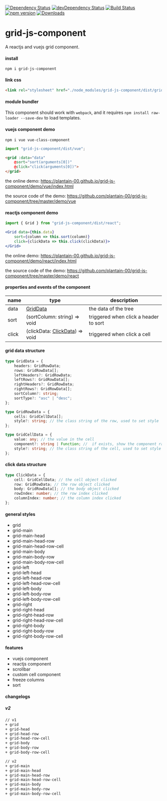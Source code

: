 [![Dependency Status](https://david-dm.org/plantain-00/grid-js-component.svg)](https://david-dm.org/plantain-00/grid-js-component)
[![devDependency Status](https://david-dm.org/plantain-00/grid-js-component/dev-status.svg)](https://david-dm.org/plantain-00/grid-js-component#info=devDependencies)
[![Build Status](https://travis-ci.org/plantain-00/grid-js-component.svg?branch=master)](https://travis-ci.org/plantain-00/grid-js-component)
[![npm version](https://badge.fury.io/js/grid-js-component.svg)](https://badge.fury.io/js/grid-js-component)
[![Downloads](https://img.shields.io/npm/dm/grid-js-component.svg)](https://www.npmjs.com/package/grid-js-component)

# grid-js-component
A reactjs and vuejs grid component.

#### install

`npm i grid-js-component`

#### link css

```html
<link rel="stylesheet" href="./node_modules/grid-js-component/dist/grid.min.css" />
```

#### module bundler

This component should work with `webpack`, and it requires `npm install raw-loader --save-dev` to load templates.

#### vuejs component demo

`npm i vue vue-class-component`

```ts
import "grid-js-component/dist/vue";
```

```html
<grid :data="data"
    @sort="sort(arguments[0])"
    @click="click(arguments[0])">
</grid>
```

the online demo: https://plantain-00.github.io/grid-js-component/demo/vue/index.html

the source code of the demo: https://github.com/plantain-00/grid-js-component/tree/master/demo/vue

#### reactjs component demo

```ts
import { Grid } from "grid-js-component/dist/react";
```

```jsx
<Grid data={this.data}
    sort={column => this.sort(column)}
    click={clickData => this.click(clickData)}>
</Grid>
```

the online demo: https://plantain-00.github.io/grid-js-component/demo/react/index.html

the source code of the demo: https://github.com/plantain-00/grid-js-component/tree/master/demo/react

#### properties and events of the component

name | type | description
--- | --- | ---
data | [GridData](#grid-data-structure) | the data of the tree
sort | (sortColumn: string) => void | triggered when click a header to sort
click | (clickData: [ClickData](#click-data-structure)) => void | triggered when click a cell

#### grid data structure

```ts
type GridData = {
    headers: GridRowData;
    rows: GridRowData[];
    leftHeaders?: GridRowData;
    leftRows?: GridRowData[];
    rightHeaders?: GridRowData;
    rightRows?: GridRowData[];
    sortColumn?: string;
    sortType?: "asc" | "desc";
};

type GridRowData = {
    cells: GridCellData[];
    style?: string; // the class string of the row, used to set style
};

type GridCellData = {
    value: any; // the value in the cell
    component?: string | Function; //  if exists, show the component rather than the value in the cell
    style?: string; // the class string of the cell, used to set style
};
```

#### click data structure

```ts
type ClickData = {
    cell: GridCellData; // the cell object clicked
    row: GridRowData; // the row object clicked
    body: GridRowData[]; // the body object clicked
    rowIndex: number; // the row index clicked
    columnIndex: number; // the column index clicked
};
```

#### general styles

+ grid
+ grid-main
+ grid-main-head
+ grid-main-head-row
+ grid-main-head-row-cell
+ grid-main-body
+ grid-main-body-row
+ grid-main-body-row-cell
+ grid-left
+ grid-left-head
+ grid-left-head-row
+ grid-left-head-row-cell
+ grid-left-body
+ grid-left-body-row
+ grid-left-body-row-cell
+ grid-right
+ grid-right-head
+ grid-right-head-row
+ grid-right-head-row-cell
+ grid-right-body
+ grid-right-body-row
+ grid-right-body-row-cell

#### features

+ vuejs component
+ reactjs component
+ scrollbar
+ custom cell component
+ freeze columns
+ sort

#### changelogs

##### v2

```bash
// v1
+ grid
+ grid-head
+ grid-head-row
+ grid-head-row-cell
+ grid-body
+ grid-body-row
+ grid-body-row-cell

// v2
+ grid-main
+ grid-main-head
+ grid-main-head-row
+ grid-main-head-row-cell
+ grid-main-body
+ grid-main-body-row
+ grid-main-body-row-cell
```

